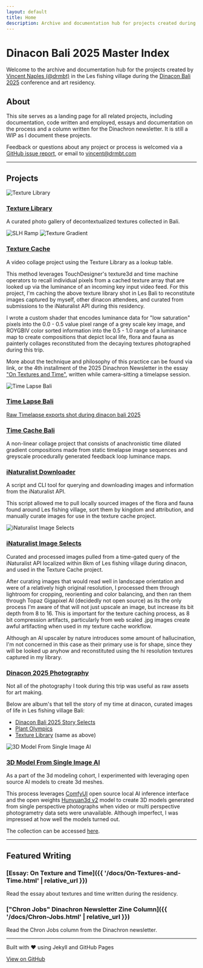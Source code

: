 ```yaml
---
layout: default
title: Home
description: Archive and documentation hub for projects created during Dinacon Bali 2025
---
```


# Dinacon Bali 2025 Master Index

Welcome to the archive and documentation hub for the projects created by [Vincent Naples (@drmbt)](https://www.drmbt.com) in the Les fishing village during the [Dinacon Bali 2025](https://2025.dinacon.org/) conference and art residency.

## About

This site serves as a landing page for all related projects, including documentation, code written and employed, essays and documentation on the process and a column written for the Dinachron newsletter. It is still a WIP as I document these projects.

Feedback or questions about any project or process is welcomed via a [GitHub issue report](https://github.com/drmbt/dinacon-bali-2025/issues), or email to [vincent@drmbt.com](mailto:vincent@drmbt.com)

---

## Projects

<div class="project-grid">

<div class="project-card">
  <img src="{{ 'thumbnails/tex3d.jpg' | relative_url }}" alt="Texture Library" class="project-thumbnail">
  <h3><a href="https://photos.app.goo.gl/zmqjz56mBvRjYoAZ6" target="_blank" rel="noopener">Texture Library</a></h3>
  <p>A curated photo gallery of decontextualized textures collected in Bali.</p>
</div>

<div class="project-card">
  <div class="thumbnail-grid">
    <img src="{{ 'thumbnails/SLH_ramp.jpg' | relative_url }}" alt="SLH Ramp">
    <img src="{{ 'thumbnails/tex-gradient.jpg' | relative_url }}" alt="Texture Gradient">
  </div>
  <h3><a href="https://photos.app.goo.gl/5fgeBVUMi9ySxDxv9" target="_blank" rel="noopener">Texture Cache</a></h3>
  <p>A video collage project using the Texture Library as a lookup table.</p>
  
  <p>This method leverages TouchDesigner's texture3d and time machine operators to recall individual pixels from a cached texture array that are looked up via the luminance of an incoming key input video feed. For this project, I'm caching the above texture library shot in Les Bali to reconstitute images captured by myself, other dinacon attendees, and curated from submissions to the iNaturalist API during this residency.</p>
  
  <p>I wrote a custom shader that encodes luminance data for "low saturation" pixels into the 0.0 - 0.5 value pixel range of a grey scale key image, and ROYGBIV color sorted information into the 0.5 - 1.0 range of a luminance map to create compositions that depict local life, flora and fauna as painterly collages reconstituted from the decaying textures photographed during this trip.</p>
  
  <p>More about the technique and philosophy of this practice can be found via link, or the 4th installment of the 2025 Dinachron Newsletter in the essay <a href="{{ '/docs/On-Textures-and-Time.html' | relative_url }}">"On Textures and Time"</a>, written while camera-sitting a timelapse session.</p>
</div>

<div class="project-card">
  <img src="{{ 'thumbnails/timelapse.jpg' | relative_url }}" alt="Time Lapse Bali" class="project-thumbnail">
  <h3><a href="{{ '/Time-Lapse-Bali/' | relative_url }}">Time Lapse Bali</a></h3>
  <p><a href="https://photos.app.goo.gl/9DSYiJyWBQaMnbCb9" target="_blank" rel="noopener">Raw Timelapse exports shot during dinacon bali 2025</a></p>
</div>

<div class="project-card">
  <h3><a href="{{ '/Time-Cache-Bali/' | relative_url }}">Time Cache Bali</a></h3>
  <p>A non-linear collage project that consists of anachronistic time dilated gradient compositions made from static timelapse image sequences and greyscale procedurally generated feedback loop luminance maps.</p>
</div>

<div class="project-card">
  <h3><a href="https://github.com/drmbt/iNaturalist-downloader" target="_blank" rel="noopener">iNaturalist Downloader</a></h3>
  <p>A script and CLI tool for querying and downloading images and information from the iNaturalist API.</p>
  
  <p>This script allowed me to pull locally sourced images of the flora and fauna found around Les fishing village, sort them by kingdom and attribution, and manually curate images for use in the texture cache project.</p>
</div>

<div class="project-card">
  <img src="{{ 'thumbnails/iNaturalist.jpg' | relative_url }}" alt="iNaturalist Image Selects" class="project-thumbnail">
  <h3><a href="https://photos.app.goo.gl/2sU4z2tfgWMhbDni6" target="_blank" rel="noopener">iNaturalist Image Selects</a></h3>
  <p>Curated and processed images pulled from a time-gated query of the iNaturalist API localized within 8km of Les fishing village during dinacon, and used in the Texture Cache project.</p>
  
  <p>After curating images that would read well in landscape orientation and were of a relatively high original resolution, I processed them through lightroom for cropping, reorienting and color balancing, and then ran them through Topaz Gigapixel AI (decidedly not open source) as its the only process I'm aware of that will not just upscale an image, but increase its bit depth from 8 to 16. This is important for the texture caching process, as 8 bit compression artifacts, particularly from web scaled .jpg images create awful artifacting when used in my texture cache workflow.</p>
  
  <p>Although an AI upscaler by nature introduces some amount of hallucination, I'm not concerned in this case as their primary use is for shape, since they will be looked up anyhow and reconstituted using the hi resolution textures captured in my library.</p>
</div>

<div class="project-card">
  <h3><a href="https://photos.app.goo.gl/xhbz6ERDyrVhF7Vd6" target="_blank" rel="noopener">Dinacon 2025 Photography</a></h3>
  <p>Not all of the photography I took during this trip was useful as raw assets for art making.</p>
  
  <p>Below are album's that tell the story of my time at dinacon, curated images of life in Les fishing village Bali:</p>
  
  <ul>
    <li><a href="https://photos.app.goo.gl/xhbz6ERDyrVhF7Vd6" target="_blank" rel="noopener">Dinacon Bali 2025 Story Selects</a></li>
    <li><a href="https://photos.app.goo.gl/HKRcKAJaw3vcxCg67" target="_blank" rel="noopener">Plant Olympics</a></li>
    <li><a href="https://photos.app.goo.gl/zmqjz56mBvRjYoAZ6" target="_blank" rel="noopener">Texture Library</a> (same as above)</li>
  </ul>
</div>

<div class="project-card">
  <img src="{{ 'thumbnails/3d-model-from-single-image-AI.jpg' | relative_url }}" alt="3D Model From Single Image AI" class="project-thumbnail">
  <h3><a href="https://drive.google.com/drive/folders/1MnnwmTJcS1NHYoNZ0laKhD3mYq3bygjI?usp=sharing" target="_blank" rel="noopener">3D Model From Single Image AI</a></h3>
  <p>As a part of the 3d modeling cohort, I experimented with leveraging open source AI models to create 3d meshes.</p>
  
  <p>This process leverages <a href="https://www.comfy.org/" target="_blank" rel="noopener">ComfyUI</a> open source local AI inference interface and the open weights <a href="https://hunyuan-3d.com/" target="_blank" rel="noopener">Hunyuan3d v2</a> model to create 3D models generated from single perspective photographs when video or multi perspective photogrametry data sets were unavailable. Although imperfect, I was impressed at how well the models turned out.</p>
  
  <p>The collection can be accessed <a href="https://drive.google.com/drive/folders/1MnnwmTJcS1NHYoNZ0laKhD3mYq3bygjI?usp=sharing" target="_blank" rel="noopener">here</a>.</p>
</div>

</div>

---

## Featured Writing

### [Essay: On Texture and Time]({{ '/docs/On-Textures-and-Time.html' | relative_url }})
Read the essay about textures and time written during the residency.

### ["Chron Jobs" Dinachron Newsletter Zine Column]({{ '/docs/Chron-Jobs.html' | relative_url }})
Read the Chron Jobs column from the Dinachron newsletter.

---

<div class="text-center text-muted">
  <p>Built with ❤️ using Jekyll and GitHub Pages</p>
  <p><a href="https://github.com/drmbt/dinacon-bali-2025" target="_blank" rel="noopener">View on GitHub</a></p>
</div> 